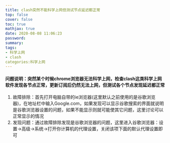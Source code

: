 ```yaml
---
title: clash突然不能科学上网但测试节点延迟都正常
top: false
cover: false
toc: true
mathjax: true
date: 2020-08-08 11:06:23
password:
summary:
tags:
- 科学上网
- clash
categories:科学上网
---
```


#### 问题说明：突然某个时候chrome浏览器无法科学上网，检查clash这类科学上网软件发现各节点正常，更新订阅后仍然无法上网，但测试各个节点发现延迟都正常

1. 故障排除：首先打开电脑自带的ie浏览器(这里默认之前使用的是谷歌浏览器)，在地址栏中输入Google.com，如果发现可以显示谷歌搜索的界面就说明是谷歌浏览器设置的问题，如果不能显示则就可能使其它问题，这里讨论可以正常显示的情况
2. 发现问题：通过故障排除发现是谷歌浏览器的问题，这里进入谷歌浏览器：设置->高级->系统->打开你计算机的代理设置，关闭该项下面的默认代理设置即可